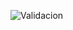 ![Validacion](https://user-images.githubusercontent.com/78936596/118146437-3c3cfa80-b3d4-11eb-83d8-cdf6cd2dee94.jpg)
